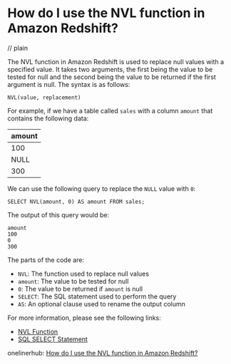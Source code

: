 # How do I use the NVL function in Amazon Redshift?
// plain

The NVL function in Amazon Redshift is used to replace null values with a specified value. It takes two arguments, the first being the value to be tested for null and the second being the value to be returned if the first argument is null. The syntax is as follows:

```
NVL(value, replacement)
```

For example, if we have a table called `sales` with a column `amount` that contains the following data:

| amount |
| ------ |
| 100    |
| NULL   |
| 300    |

We can use the following query to replace the `NULL` value with `0`:

```
SELECT NVL(amount, 0) AS amount FROM sales;
```

The output of this query would be:

```
amount
100
0
300
```

The parts of the code are:
- `NVL`: The function used to replace null values
- `amount`: The value to be tested for null
- `0`: The value to be returned if `amount` is null
- `SELECT`: The SQL statement used to perform the query
- `AS`: An optional clause used to rename the output column

For more information, please see the following links:
- [NVL Function](https://docs.aws.amazon.com/redshift/latest/dg/r_NVL_function.html)
- [SQL SELECT Statement](https://docs.aws.amazon.com/redshift/latest/dg/r_SELECT_statement.html)

onelinerhub: [How do I use the NVL function in Amazon Redshift?](https://onelinerhub.com/amazon-redshift/how-do-i-use-the-nvl-function-in-amazon-redshift)